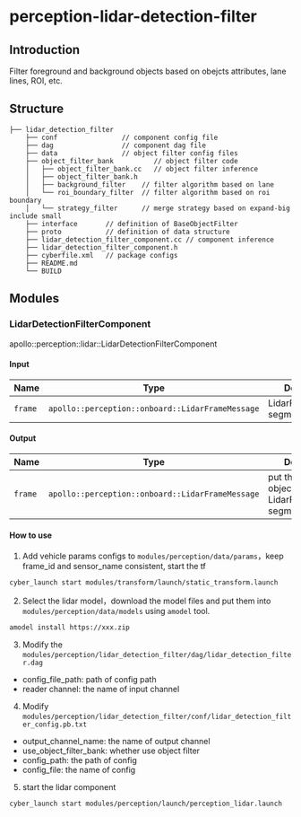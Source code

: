 # perception-lidar-detection-filter

## Introduction

Filter foreground and background objects based on obejcts attributes, lane lines, ROI, etc.

## Structure

```
├── lidar_detection_filter
    ├── conf                // component config file
    ├── dag                 // component dag file
    ├── data                // object filter config files
    ├── object_filter_bank          // object filter code
    │   ├── object_filter_bank.cc   // object filter inference
    │   ├── object_filter_bank.h
    │   ├── background_filter    // filter algorithm based on lane
    │   └── roi_boundary_filter  // filter algorithm based on roi boundary
    │   └── strategy_filter      // merge strategy based on expand-big include small
    ├── interface       // definition of BaseObjectFilter
    ├── proto           // definition of data structure
    ├── lidar_detection_filter_component.cc // component inference
    ├── lidar_detection_filter_component.h
    ├── cyberfile.xml   // package configs
    ├── README.md
    └── BUILD
```

## Modules

### LidarDetectionFilterComponent

apollo::perception::lidar::LidarDetectionFilterComponent

#### Input

| Name    | Type                                             | Description                    |
| ------- | ------------------------------------------------ | ------------------------------ |
| `frame` | `apollo::perception::onboard::LidarFrameMessage` | LidarFrame‘s segmented_objects |

#### Output

| Name    | Type                                             | Description                                                   |
| ------- | ------------------------------------------------ | ------------------------------------------------------------- |
| `frame` | `apollo::perception::onboard::LidarFrameMessage` | put the preserved objects into LidarFrame‘s segmented_objects |

#### How to use

1. Add vehicle params configs to `modules/perception/data/params`，keep frame_id and sensor_name consistent, start the
   tf

```bash
cyber_launch start modules/transform/launch/static_transform.launch
```

2. Select the lidar model，download the model files and put them into `modules/perception/data/models` using `amodel`
   tool.

```bash
amodel install https://xxx.zip
```

3. Modify the `modules/perception/lidar_detection_filter/dag/lidar_detection_filter.dag`

- config_file_path: path of config path
- reader channel: the name of input channel

4. Modify `modules/perception/lidar_detection_filter/conf/lidar_detection_filter_config.pb.txt`

- output_channel_name: the name of output channel
- use_object_filter_bank: whether use object filter
- config_path: the path of config
- config_file: the name of config

5. start the lidar component

```bash
cyber_launch start modules/perception/launch/perception_lidar.launch
```
